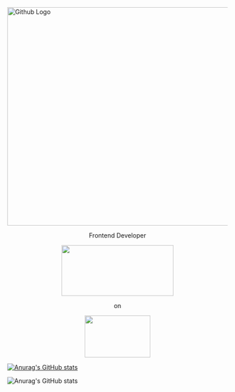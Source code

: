 <img src="https://user-images.githubusercontent.com/86276089/139567519-cdd4b09f-8082-4205-8353-0dbdeea16dff.png" width="1056" height="500" align="center" title="Github Logo">



  <p align="center" height = 126px>  Frontend Developer </p>
  
  <p align="center">
  <img width="256" height="116" src="https://res.cloudinary.com/practicaldev/image/fetch/s--a6QQg4wP--/c_imagga_scale,f_auto,fl_progressive,h_900,q_auto,w_1600/https://dev-to-uploads.s3.amazonaws.com/i/4q95mlbs4tzvi4gwm692.png">
</p>


  <p align="center" height = 126px>  on </p>                
                                                       
<p align="center">
  <img width="150" height="96" src="https://user-images.githubusercontent.com/86276089/138789757-34f2e4db-3fc8-46b2-b8c5-961dc09cd2fb.png">
</p>
  
[![Anurag's GitHub stats](https://github-readme-stats.vercel.app/api?username=SusanaLab)](https://github.com/SusanaLab/github-readme-stats)

![Anurag's GitHub stats](https://github-readme-stats.vercel.app/api?username=SusanaLab&count_private=true)


